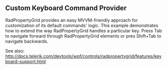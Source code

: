 ## Custom Keyboard Command Provider 
RadPropertyGrid provides an easy MVVM-friendly approach for customization of its default commands' logic. 
This example demonstrates how to extend the way RadPropertyGrid handles a particular key. 
Press Tab to navigate forward through RadPropertyGrid elements or pres Shift+Tab to navigate backwards.

See also:
http://docs.telerik.com/devtools/wpf/controls/radpropertygrid/features/keyboard-support.html
